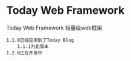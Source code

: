 # Today Web Framework

Today Web Framework 轻量级web框架

	1.1.0已经应用到了Today Blog
        1.1.1为此版本
	1.2.0正在开发中